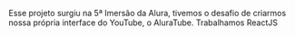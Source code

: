 Esse projeto surgiu na 5ª Imersão da Alura, tivemos o desafio de criarmos nossa própria interface do YouTube, o AluraTube. Trabalhamos ReactJS 
